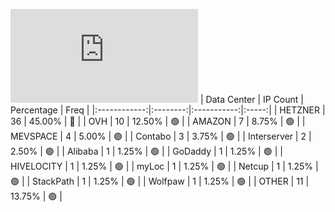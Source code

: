 ![Diagramm](https://github.com/obajay/StateSync-snapshots/blob/main/Projects/Aura/1/README.md)
| Data Center | IP Count | Percentage | Freq |
|:------------:|:--------:|:-----------:|:-----:|
| HETZNER | 36 | 45.00% | 🔴 |
| OVH | 10 | 12.50% | 🟢 |
| AMAZON | 7 | 8.75% | 🟢 |
| MEVSPACE | 4 | 5.00% | 🟢 |
| Contabo | 3 | 3.75% | 🟢 |
| Interserver | 2 | 2.50% | 🟢 |
| Alibaba | 1 | 1.25% | 🟢 |
| GoDaddy | 1 | 1.25% | 🟢 |
| HIVELOCITY | 1 | 1.25% | 🟢 |
| myLoc | 1 | 1.25% | 🟢 |
| Netcup | 1 | 1.25% | 🟢 |
| StackPath | 1 | 1.25% | 🟢 |
| Wolfpaw | 1 | 1.25% | 🟢 |
| OTHER | 11 | 13.75% | 🟢 |